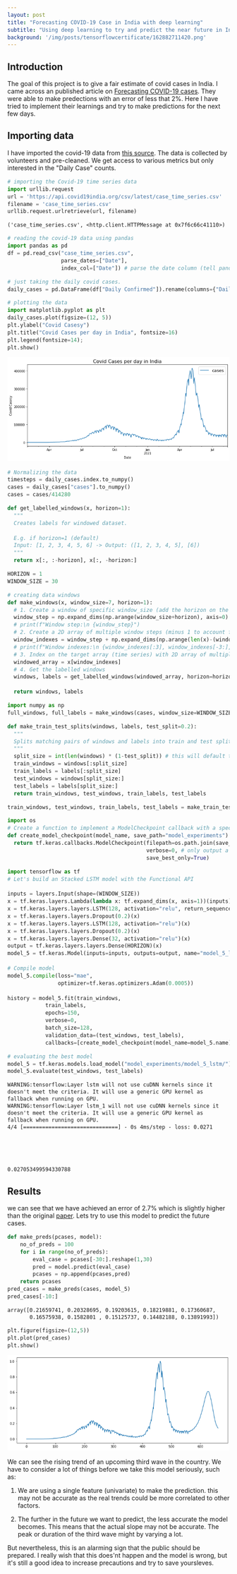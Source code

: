 ```yaml
---
layout: post
title: "Forecasting COVID-19 Case in India with deep learning"
subtitle: "Using deep learning to try and predict the near future in Indian Covid cases."
background: '/img/posts/tensorflowcertificate/162882711420.png'
---
```

## Introduction

The goal of this project is to give a fair estimate of covid cases in India. I came across an published article on [Forecasting COVID-19 cases](https://reader.elsevier.com/reader/sd/pii/S2211379721000048?token=96B6C9E2813943F5D2FE4882F66A79AFA5E8779BC525996AA7E6F9EE1B924E254C50FC4994A800B07CE92EADF065D17B&originRegion=eu-west-1&originCreation=20210815022455). They were able to make predections with an error of less that 2%. Here I have tried to implement their learnings and try to make predictions for the next few days.

## Importing data

I have imported the covid-19 data from [this source](https://documenter.getpostman.com/view/10724784/SzYXXKmA). The data is collected by volunteers and pre-cleaned. We get access to various metrics but only interested in the "Daily Case" counts.




```python
# importing the Covid-19 time series data
import urllib.request
url = 'https://api.covid19india.org/csv/latest/case_time_series.csv'
filename = 'case_time_series.csv'
urllib.request.urlretrieve(url, filename)
```




    ('case_time_series.csv', <http.client.HTTPMessage at 0x7f6c66c41110>)




```python
# reading the covid-19 data using pandas
import pandas as pd
df = pd.read_csv("case_time_series.csv", 
                 parse_dates=["Date"], 
                 index_col=["Date"]) # parse the date column (tell pandas column 1 is a datetime)
```

```python
# just taking the daily covid cases.
daily_cases = pd.DataFrame(df["Daily Confirmed"]).rename(columns={"Daily Confirmed": "cases"})
```

```python
# plotting the data
import matplotlib.pyplot as plt
daily_cases.plot(figsize=(12, 5))
plt.ylabel("Covid Casesy")
plt.title("Covid Cases per day in India", fontsize=16)
plt.legend(fontsize=14);
plt.show()
```


    
![png](\img\posts\covid19\output_4_0.png)
    



```python
# Normalizing the data
timesteps = daily_cases.index.to_numpy()
cases = daily_cases["cases"].to_numpy()
cases = cases/414280
```


```python
def get_labelled_windows(x, horizon=1):
  """
  Creates labels for windowed dataset.

  E.g. if horizon=1 (default)
  Input: [1, 2, 3, 4, 5, 6] -> Output: ([1, 2, 3, 4, 5], [6])
  """
  return x[:, :-horizon], x[:, -horizon:]
```


```python
HORIZON = 1
WINDOW_SIZE = 30 
```


```python
# creating data windows
def make_windows(x, window_size=7, horizon=1):
  # 1. Create a window of specific window_size (add the horizon on the end for later labelling)
  window_step = np.expand_dims(np.arange(window_size+horizon), axis=0)
  # print(f"Window step:\n {window_step}")
  # 2. Create a 2D array of multiple window steps (minus 1 to account for 0 indexing)
  window_indexes = window_step + np.expand_dims(np.arange(len(x)-(window_size+horizon-1)), axis=0).T # create 2D array of windows of size window_size
  # print(f"Window indexes:\n {window_indexes[:3], window_indexes[-3:], window_indexes.shape}"
  # 3. Index on the target array (time series) with 2D array of multiple window steps
  windowed_array = x[window_indexes]
  # 4. Get the labelled windows
  windows, labels = get_labelled_windows(windowed_array, horizon=horizon)

  return windows, labels
```


```python
import numpy as np
full_windows, full_labels = make_windows(cases, window_size=WINDOW_SIZE, horizon=HORIZON)
```


```python
def make_train_test_splits(windows, labels, test_split=0.2):
  """
  Splits matching pairs of windows and labels into train and test splits.
  """
  split_size = int(len(windows) * (1-test_split)) # this will default to 80% train/20% test
  train_windows = windows[:split_size]
  train_labels = labels[:split_size]
  test_windows = windows[split_size:]
  test_labels = labels[split_size:]
  return train_windows, test_windows, train_labels, test_labels
```


```python
train_windows, test_windows, train_labels, test_labels = make_train_test_splits(full_windows, full_labels)
```


```python
import os
# Create a function to implement a ModelCheckpoint callback with a specific filename 
def create_model_checkpoint(model_name, save_path="model_experiments"):
  return tf.keras.callbacks.ModelCheckpoint(filepath=os.path.join(save_path, model_name), # create filepath to save model
                                            verbose=0, # only output a limited amount of text
                                            save_best_only=True) 
```


```python
import tensorflow as tf
# Let's build an Stacked LSTM model with the Functional API

inputs = layers.Input(shape=(WINDOW_SIZE))
x = tf.keras.layers.Lambda(lambda x: tf.expand_dims(x, axis=1))(inputs) # expand input dimension to be compatible with LSTM
x = tf.keras.layers.layers.LSTM(128, activation="relu", return_sequences=True)(x) 
x = tf.keras.layers.layers.Dropout(0.2)(x)
x = tf.keras.layers.layers.LSTM(128, activation="relu")(x)
x = tf.keras.layers.layers.Dropout(0.2)(x)
x = tf.keras.layers.layers.Dense(32, activation="relu")(x)
output = tf.keras.layers.layers.Dense(HORIZON)(x)
model_5 = tf.keras.Model(inputs=inputs, outputs=output, name="model_5_lstm")

# Compile model
model_5.compile(loss="mae",
                optimizer=tf.keras.optimizers.Adam(0.0005))

history = model_5.fit(train_windows,
            train_labels,
            epochs=150,
            verbose=0,
            batch_size=128,
            validation_data=(test_windows, test_labels),
            callbacks=[create_model_checkpoint(model_name=model_5.name)])
```


```python
# evaluating the best model
model_5 = tf.keras.models.load_model("model_experiments/model_5_lstm/")
model_5.evaluate(test_windows, test_labels)
```

    WARNING:tensorflow:Layer lstm will not use cuDNN kernels since it doesn't meet the criteria. It will use a generic GPU kernel as fallback when running on GPU.
    WARNING:tensorflow:Layer lstm_1 will not use cuDNN kernels since it doesn't meet the criteria. It will use a generic GPU kernel as fallback when running on GPU.
    4/4 [==============================] - 0s 4ms/step - loss: 0.0271
    




    0.027053499594330788



## Results

we can see that we have achieved an error of 2.7% which is slightly higher than the original [paper](https://reader.elsevier.com/reader/sd/pii/S2211379721000048?token=96B6C9E2813943F5D2FE4882F66A79AFA5E8779BC525996AA7E6F9EE1B924E254C50FC4994A800B07CE92EADF065D17B&originRegion=eu-west-1&originCreation=20210815022455). Lets try to use this model to predict the future cases.


```python
def make_preds(pcases, model):
    no_of_preds = 100
    for i in range(no_of_preds):
        eval_case = pcases[-30:].reshape(1,30)
        pred = model.predict(eval_case)
        pcases = np.append(pcases,pred)
    return pcases
pred_cases = make_preds(cases, model_5)
pred_cases[-10:]
```




    array([0.21659741, 0.20328695, 0.19203615, 0.18219881, 0.17360687,
           0.16575938, 0.1582801 , 0.15125737, 0.14482188, 0.13891993])




```python
plt.figure(figsize=(12,5))
plt.plot(pred_cases)
plt.show()
```


    
![png](\img\posts\covid19\output_17_0.png)
    


We can see the rising trend of an upcoming third wave in the country. We have to consider a lot of things before we take this model seriously, such as:

1. We are using a single feature (univariate) to make the prediction. this may not be accurate as the real trends could be more correlated to  other factors.

2. The further in the future we want to predict, the less accurate the model becomes. This means that the actual slope may not be accurate. The peak or duration of the third wave might by varying a lot.

But nevertheless, this is an alarming sign that the public should be prepared. I really wish that this does'nt happen and the model is wrong, but it's still a good idea to increase precautions and try to save yoursleves.
